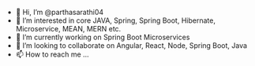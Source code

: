 - 👋 Hi, I’m @parthasarathi04
- 👀 I’m interested in core JAVA, Spring, Spring Boot, Hibernate, Microservice, MEAN, MERN etc.
- 🌱 I’m currently working on Spring Boot Microservices
- 💞️ I’m looking to collaborate on Angular, React, Node, Spring Boot, Java
- 📫 How to reach me ...

<!---
parthasarathi04/parthasarathi04 is a ✨ special ✨ repository because its `README.md` (this file) appears on your GitHub profile.
You can click the Preview link to take a look at your changes.
--->
